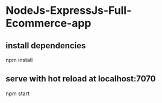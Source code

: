 # NodeJs-ExpressJs-Full-Ecommerce-app

## install dependencies
npm install

## serve with hot reload at localhost:7070
npm start

